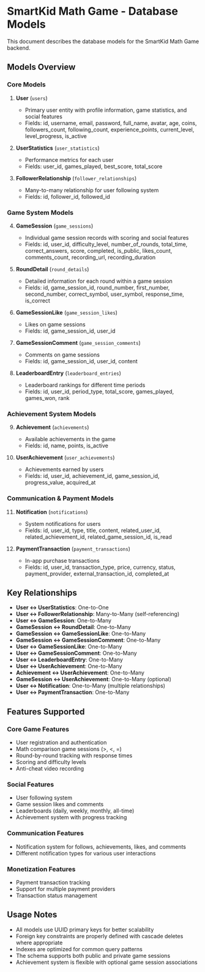 # SmartKid Math Game - Database Models

This document describes the database models for the SmartKid Math Game backend.

## Models Overview

### Core Models

1. **User** (`users`)

   - Primary user entity with profile information, game statistics, and social features
   - Fields: id, username, email, password, full_name, avatar, age, coins, followers_count, following_count, experience_points, current_level, level_progress, is_active

2. **UserStatistics** (`user_statistics`)

   - Performance metrics for each user
   - Fields: user_id, games_played, best_score, total_score

3. **FollowerRelationship** (`follower_relationships`)
   - Many-to-many relationship for user following system
   - Fields: id, follower_id, followed_id

### Game System Models

4. **GameSession** (`game_sessions`)

   - Individual game session records with scoring and social features
   - Fields: id, user_id, difficulty_level, number_of_rounds, total_time, correct_answers, score, completed, is_public, likes_count, comments_count, recording_url, recording_duration

5. **RoundDetail** (`round_details`)

   - Detailed information for each round within a game session
   - Fields: id, game_session_id, round_number, first_number, second_number, correct_symbol, user_symbol, response_time, is_correct

6. **GameSessionLike** (`game_session_likes`)

   - Likes on game sessions
   - Fields: id, game_session_id, user_id

7. **GameSessionComment** (`game_session_comments`)

   - Comments on game sessions
   - Fields: id, game_session_id, user_id, content

8. **LeaderboardEntry** (`leaderboard_entries`)
   - Leaderboard rankings for different time periods
   - Fields: id, user_id, period_type, total_score, games_played, games_won, rank

### Achievement System Models

9. **Achievement** (`achievements`)

   - Available achievements in the game
   - Fields: id, name, points, is_active

10. **UserAchievement** (`user_achievements`)
    - Achievements earned by users
    - Fields: id, user_id, achievement_id, game_session_id, progress_value, acquired_at

### Communication & Payment Models

11. **Notification** (`notifications`)

    - System notifications for users
    - Fields: id, user_id, type, title, content, related_user_id, related_achievement_id, related_game_session_id, is_read

12. **PaymentTransaction** (`payment_transactions`)
    - In-app purchase transactions
    - Fields: id, user_id, transaction_type, price, currency, status, payment_provider, external_transaction_id, completed_at

## Key Relationships

- **User ↔ UserStatistics**: One-to-One
- **User ↔ FollowerRelationship**: Many-to-Many (self-referencing)
- **User ↔ GameSession**: One-to-Many
- **GameSession ↔ RoundDetail**: One-to-Many
- **GameSession ↔ GameSessionLike**: One-to-Many
- **GameSession ↔ GameSessionComment**: One-to-Many
- **User ↔ GameSessionLike**: One-to-Many
- **User ↔ GameSessionComment**: One-to-Many
- **User ↔ LeaderboardEntry**: One-to-Many
- **User ↔ UserAchievement**: One-to-Many
- **Achievement ↔ UserAchievement**: One-to-Many
- **GameSession ↔ UserAchievement**: One-to-Many (optional)
- **User ↔ Notification**: One-to-Many (multiple relationships)
- **User ↔ PaymentTransaction**: One-to-Many

## Features Supported

### Core Game Features

- User registration and authentication
- Math comparison game sessions (>, <, =)
- Round-by-round tracking with response times
- Scoring and difficulty levels
- Anti-cheat video recording

### Social Features

- User following system
- Game session likes and comments
- Leaderboards (daily, weekly, monthly, all-time)
- Achievement system with progress tracking

### Communication Features

- Notification system for follows, achievements, likes, and comments
- Different notification types for various user interactions

### Monetization Features

- Payment transaction tracking
- Support for multiple payment providers
- Transaction status management

## Usage Notes

- All models use UUID primary keys for better scalability
- Foreign key constraints are properly defined with cascade deletes where appropriate
- Indexes are optimized for common query patterns
- The schema supports both public and private game sessions
- Achievement system is flexible with optional game session associations
